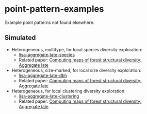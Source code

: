 # point-pattern-examples

Example point patterns not found elsewhere.

## Simulated


- Heterogeneous, multitype, for local species diversity exploration:
  - [lisa-aggregate-late-species](data/lisa-aggregate-late-species.csv)
  - Related paper: [Computing maps of forest structural diversity: Aggregate late](https://doi.org/10.1016/j.ecolind.2025.114046)
- Heterogeneous, size-marked, for local size diversity exploration:
  - [lisa-aggregate-late-dbh](data/lisa-aggregate-late-dbh.csv)
  - Related paper: [Computing maps of forest structural diversity: Aggregate late](https://doi.org/10.1016/j.ecolind.2025.114046)
- Heterogeneous, for local clustering diversity exploration:
  - [lisa-aggregate-late-clustering](data/lisa-aggregate-late-clustering.csv)
  - Related paper: [Computing maps of forest structural diversity: Aggregate late](https://doi.org/10.1016/j.ecolind.2025.114046)
